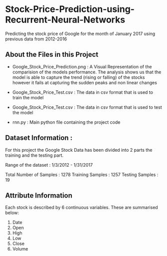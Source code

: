 # Stock-Price-Prediction-using-Recurrent-Neural-Networks
Predicting the stock price of Google for the month of January 2017 using previous data from 2012-2016

## About the Files in this Project

- Google_Stock_Price_Prediction.png : A Visual Representation of the comparision of the models performance. The analysis shows us
  that the model is able to capture the trend (rising or falling) of the stocks however it fails at capturing the sudden peaks and
  non linear changes

- Google_Stock_Price_Test.csv : The data in csv format that is used to train the model

- Google_Stock_Price_Test.csv : The data in csv format that is used to test the model

- rnn.py : Main python file containing the project code

 
## Dataset Information :

For this project the Google Stock Data has been divided into 2 parts the training and the testing part.

Range of the dataset : 1/3/2012 - 1/31/2017

Total Number of Samples : 1278
Training Samples : 1257
Testing Samples : 19

## Attribute Information 

Each stock is described by 6 continuous variables. These are summarised below: 

1. Date 
2. Open 
3. High 
4. Low
5. Close
6. Volume 
